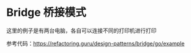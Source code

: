 # Bridge 桥接模式

这里的例子是有两台电脑，各自可以连接不同的打印机进行打印

参考代码：https://refactoring.guru/design-patterns/bridge/go/example

